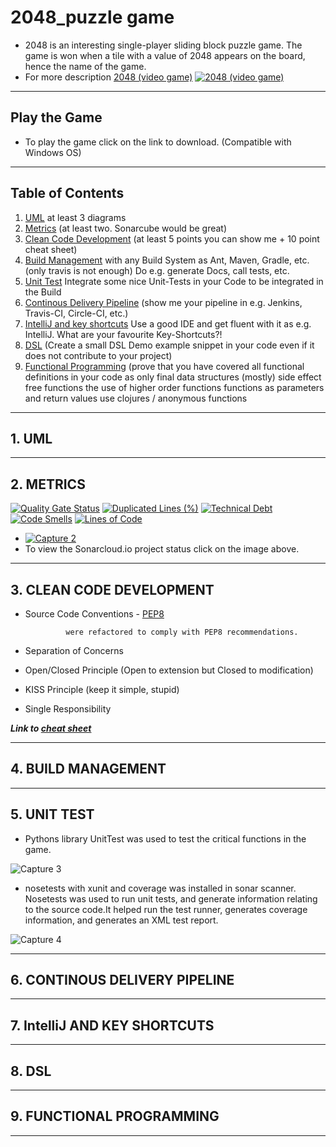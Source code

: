 # 2048_puzzle game 
- 2048 is an interesting single-player sliding block puzzle game. The game is won when a tile with a value of 2048 appears on the board, hence the name of the game.
- For more description
<a href="https://en.wikipedia.org/wiki/2048_(video_game)">2048 (video game)</a>
[![2048 (video game)](http://blog.datumbox.com/wp-content/uploads/2014/04/game-2048-java.png)](https://en.wikipedia.org/wiki/2048_(video_game))

---
## Play the Game
- To play the game click on the link to download. (Compatible with Windows OS)
---
## Table of Contents
1. [UML](#uml) at least 3 diagrams
2. [Metrics](#metrics) (at least two. Sonarcube would be great)
3. [Clean Code Development](#clean-code-development) (at least 5 points you can show me + 10 point cheat sheet)
4. [Build Management](#build-management) with any Build System as Ant, Maven, Gradle, etc. (only travis is not enough) Do e.g. generate Docs, call tests, etc.
5. [Unit Test](#unit-test) Integrate some nice Unit-Tests in your Code to be integrated in the Build
6. [Continous Delivery Pipeline](#continous-delivery-pipeline)  (show me your pipeline in e.g. Jenkins, Travis-CI, Circle-CI, etc.)
7. [IntelliJ and key shortcuts](#intellij-and-key-shortcuts) Use a good IDE and get fluent with it as e.g. IntelliJ. What are your favourite Key-Shortcuts?!
8. [DSL](#dsl) (Create a small DSL Demo example snippet in your code even if it does not contribute to your project)
9. [Functional Programming](#functional-programming) (prove that you have covered all functional definitions in your code as
only final data structures
(mostly) side effect free functions
the use of higher order functions
functions as parameters and return values
use clojures / anonymous functions
---
<a name="uml"></a>
## 1. UML

---
<a name="metrics"></a>
## 2. METRICS
[![Quality Gate Status](https://sonarcloud.io/api/project_badges/measure?project=rimsha-ssa_2048&metric=alert_status)](https://sonarcloud.io/dashboard?id=rimsha-ssa_2048)
[![Duplicated Lines (%)](https://sonarcloud.io/api/project_badges/measure?project=rimsha-ssa_2048&metric=duplicated_lines_density)](https://sonarcloud.io/dashboard?id=rimsha-ssa_2048)
[![Technical Debt](https://sonarcloud.io/api/project_badges/measure?project=rimsha-ssa_2048&metric=sqale_index)](https://sonarcloud.io/dashboard?id=rimsha-ssa_2048)
[![Code Smells](https://sonarcloud.io/api/project_badges/measure?project=rimsha-ssa_2048&metric=code_smells)](https://sonarcloud.io/dashboard?id=rimsha-ssa_2048)
[![Lines of Code](https://sonarcloud.io/api/project_badges/measure?project=rimsha-ssa_2048&metric=ncloc)](https://sonarcloud.io/dashboard?id=rimsha-ssa_2048)

- [![Capture 2](https://user-images.githubusercontent.com/61032020/74592855-85fa3200-5025-11ea-8dda-8a9624dcfccd.JPG)](https://sonarcloud.io/dashboard?id=rimsha-ssa_2048)
- To view the Sonarcloud.io project status click on the image above.
---
<a name="clean-code-development"></a>
## 3. CLEAN CODE DEVELOPMENT
- Source Code Conventions - <a href="https://www.python.org/dev/peps/pep-0008">PEP8</a>

               were refactored to comply with PEP8 recommendations.
               
- Separation of Concerns 
- Open/Closed Principle (Open to extension but Closed to modification)
- KISS Principle (keep it simple, stupid)
- Single Responsibility

***Link to <a href="https://github.com/rimsha-ssa/2048/blob/master/cheatsheet.md">cheat sheet</a>***



---
<a name="build-management"></a>
## 4. BUILD MANAGEMENT


---
<a name="unit-test"></a>
## 5. UNIT TEST
- Pythons library UnitTest was used to test the critical functions in the game.

![Capture 3](https://user-images.githubusercontent.com/61032020/74593796-6e27ab80-502f-11ea-9cf5-ca27971b7132.JPG)

- nosetests with xunit and coverage was installed in sonar scanner. Nosetests was used to run unit tests, and generate information relating to the source code.It helped run the test runner, generates coverage information, and generates an XML test report.

![Capture 4](https://user-images.githubusercontent.com/61032020/74593885-79c7a200-5030-11ea-95ca-ff622da27b40.JPG)




---
<a name="continous-delivery-pipeline"></a>
## 6. CONTINOUS DELIVERY PIPELINE

---
<a name="intellij-and-key-shortcuts"></a>
## 7. IntelliJ AND KEY SHORTCUTS

---
<a name="dsl"></a>
## 8. DSL

---
<a name="functional-programming"></a>
## 9. FUNCTIONAL PROGRAMMING

---
